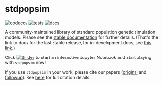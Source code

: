 # stdpopsim

![codecov](https://codecov.io/gh/popsim-consortium/stdpopsim/branch/main/graph/badge.svg)
![tests](https://github.com/popsim-consortium/stdpopsim/actions/workflows/tests.yml/badge.svg)
![docs](https://github.com/popsim-consortium/stdpopsim/actions/workflows/docs.yml/badge.svg)

A community-maintained library of standard population genetic simulation models.
Please see the [stable documentation](https://popsim-consortium.github.io/stdpopsim-docs/stable/index.html) for further details.
(That's the link to docs for the last stable release,
for in-development docs, see [this link](https://popsim-consortium.github.io/stdpopsim-docs/latest/index.html).)

Click [![Binder](https://mybinder.org/badge_logo.svg)](https://mybinder.org/v2/gh/popsim-consortium/stdpopsim/main?filepath=stdpopsim_example.ipynb) to start an interactive Jupyter Notebook and start playing with `stdpopsim` now!

If you use ``stdpopsim`` in your work, please cite our papers ([original](https://elifesciences.org/articles/54967) and [followup](https://www.biorxiv.org/content/10.1101/2022.10.29.514266v1)).
See [here](https://popsim-consortium.github.io/stdpopsim-docs/stable/introduction.html#citations)
for full citation details.
